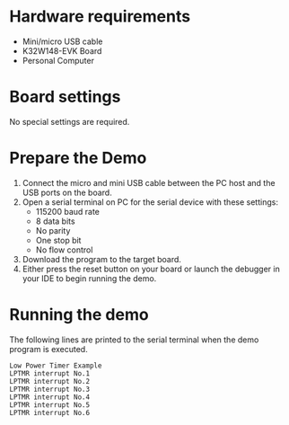 Hardware requirements
=====================
- Mini/micro USB cable
- K32W148-EVK Board
- Personal Computer

Board settings
==============
No special settings are required.

Prepare the Demo
================
1. Connect the micro and mini USB cable between the PC host and the USB ports on the board.
2. Open a serial terminal on PC for the serial device with these settings:
    - 115200 baud rate
    - 8 data bits
    - No parity
    - One stop bit
    - No flow control
3. Download the program to the target board.
4. Either press the reset button on your board or launch the debugger in your IDE to begin running
   the demo.

Running the demo
================
The following lines are printed to the serial terminal when the demo program is executed.
~~~~~~~~~~~~~~~~~~~~~~~~~~~~~~~~~~~~~~~~
Low Power Timer Example
LPTMR interrupt No.1
LPTMR interrupt No.2
LPTMR interrupt No.3
LPTMR interrupt No.4
LPTMR interrupt No.5
LPTMR interrupt No.6
~~~~~~~~~~~~~~~~~~~~~~~~~~~~~~~~~~~~~~~~

